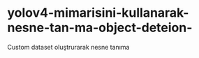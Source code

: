 # yolov4-mimarisini-kullanarak-nesne-tan-ma-object-deteion-
Custom dataset oluştrurarak nesne tanıma

